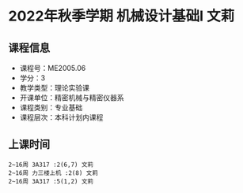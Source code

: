 # 2022年秋季学期 机械设计基础I 文莉






## 课程信息

- 课程号：ME2005.06
- 学分：3
- 教学类型：理论实验课
- 开课单位：精密机械与精密仪器系
- 课程类别：专业基础
- 课程层次：本科计划内课程

## 上课时间

```
2~16周 3A317 :2(6,7) 文莉
2~16周 力三楼上机 :2(8) 文莉
2~16周 3A317 :5(1,2) 文莉
```

